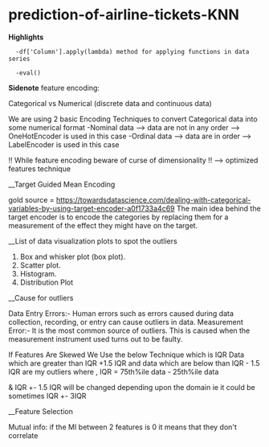 # prediction-of-airline-tickets-KNN

**Highlights**

      -df['Column'].apply(lambda) method for applying functions in data series
      
      -eval()
      
**Sidenote** feature encoding:

Categorical vs Numerical (discrete data and continuous data)

We are using 2 basic Encoding Techniques to convert Categorical data into some numerical format
      -Nominal data --> data are not in any order --> OneHotEncoder is used in this case
      -Ordinal data --> data are in order -->       LabelEncoder is used in this case
      
!! While feature encoding beware of curse of dimensionality !! --> optimized features technique

__Target Guided Mean Encoding

gold source = https://towardsdatascience.com/dealing-with-categorical-variables-by-using-target-encoder-a0f1733a4c69
The main idea behind the target encoder is to encode the categories by replacing them for a measurement of the effect they might have on the target.

__List of data visualization plots to spot the outliers
1. Box and whisker plot (box plot).
2. Scatter plot.
3. Histogram.
4. Distribution Plot

__Cause for outliers 

Data Entry Errors:- Human errors such as errors caused during data collection, recording, or entry can cause outliers in data.
Measurement Error:- It is the most common source of outliers. This is caused when the measurement instrument used turns out to be faulty.

If Features Are Skewed We Use the below Technique which is IQR
Data which are greater than IQR +1.5 IQR and data which are below than IQR - 1.5 IQR are my outliers
where ,  IQR = 75th%ile data - 25th%ile data

& IQR +- 1.5 IQR  will be changed depending upon the domain ie it could be sometimes IQR +- 3IQR 

__Feature Selection 

Mutual info: if the MI between 2 features is 0 it means that they don't correlate
